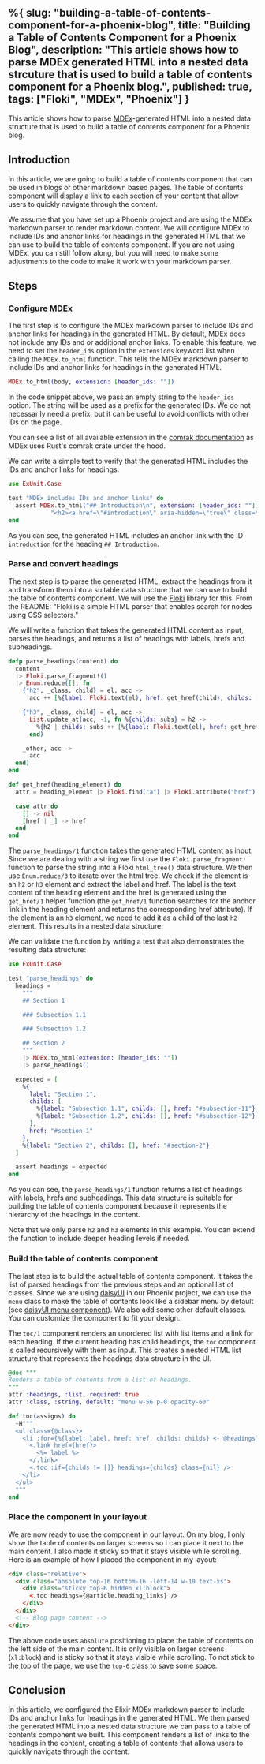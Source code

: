 %{
  slug: "building-a-table-of-contents-component-for-a-phoenix-blog",
  title: "Building a Table of Contents Component for a Phoenix Blog",
  description: "This article shows how to parse MDEx generated HTML into a nested data strcuture that is used to build a table of contents component for a Phoenix blog.",
  published: true,
  tags: ["Floki", "MDEx", "Phoenix"]
}
---

This article shows how to parse [MDEx](https://github.com/leandrocp/mdex)-generated HTML into a nested data structure that is used to build a table of contents component for a Phoenix blog.

## Introduction

In this article, we are going to build a table of contents component that can be used in blogs or other markdown based pages. The table of contents component will display a link to each section of your content that allow users to quickly navigate through the content.

We assume that you have set up a Phoenix project and are using the MDEx markdown parser to render markdown content. We will configure MDEx to include IDs and anchor links for headings in the generated HTML that we can use to build the table of contents component. If you are not using MDEx, you can still follow along, but you will need to make some adjustments to the code to make it work with your markdown parser.

## Steps

### Configure MDEx

The first step is to configure the MDEx markdown parser to include IDs and anchor links for headings in the generated HTML. By default, MDEx does not include any IDs and or additional anchor links. To enable this feature, we need to set the `header_ids` option in the `extensions` keyword list when calling the `MDEx.to_html` function. This tells the MDEx markdown parser to include IDs and anchor links for headings in the generated HTML.

```elixir
MDEx.to_html(body, extension: [header_ids: ""])
```

In the code snippet above, we pass an empty string to the `header_ids` option. The string will be used as a prefix for the generated IDs. We do not necessarily need a prefix, but it can be useful to avoid conflicts with other IDs on the page.

You can see a list of all available extension in the [comrak documentation](https://docs.rs/comrak/latest/comrak/struct.ExtensionOptions.html) as MDEx uses Rust's comrak crate under the hood.

We can write a simple test to verify that the generated HTML includes the IDs and anchor links for headings:

```elixir
use ExUnit.Case

test "MDEx includes IDs and anchor links" do
  assert MDEx.to_html("## Introduction\n", extension: [header_ids: ""]) ==
            "<h2><a href=\"#introduction\" aria-hidden=\"true\" class=\"anchor\" id=\"introduction\"></a>Introduction</h2>\n"
end
```

As you can see, the generated HTML includes an anchor link with the ID `introduction` for the heading `## Introduction`.

### Parse and convert headings

The next step is to parse the generated HTML, extract the headings from it and transform them into a suitable data structure that we can use to build the table of contents component. We will use the [Floki](https://github.com/philss/floki) library for this. From the README: "Floki is a simple HTML parser that enables search for nodes using CSS selectors."

We will write a function that takes the generated HTML content as input, parses the headings, and returns a list of headings with labels, hrefs and subheadings.

```elixir
defp parse_headings(content) do
  content
  |> Floki.parse_fragment!()
  |> Enum.reduce([], fn
    {"h2", _class, child} = el, acc ->
      acc ++ [%{label: Floki.text(el), href: get_href(child), childs: []}]

    {"h3", _class, child} = el, acc ->
      List.update_at(acc, -1, fn %{childs: subs} = h2 ->
        %{h2 | childs: subs ++ [%{label: Floki.text(el), href: get_href(child), childs: []}]}
      end)

    _other, acc ->
      acc
  end)
end

def get_href(heading_element) do
  attr = heading_element |> Floki.find("a") |> Floki.attribute("href")

  case attr do
    [] -> nil
    [href | _] -> href
  end
end
```

The `parse_headings/1` function takes the generated HTML content as input. Since we are dealing with a string we first use the `Floki.parse_fragment!` function to parse the string into a Floki `html_tree()` data structure. We then use `Enum.reduce/3` to iterate over the html tree. We check if the element is an `h2` or `h3` element and extract the label and href. The label is the text content of the heading element and the href is generated using the `get_href/1` helper function (the `get_href/1` function searches for the anchor link in the heading element and returns the corresponding href attribute). If the element is an `h3` element, we need to add it as a child of the last `h2` element. This results in a nested data structure.

We can validate the function by writing a test that also demonstrates the resulting data structure:

```elixir
use ExUnit.Case

test "parse_headings" do
  headings =
    """
    ## Section 1

    ### Subsection 1.1

    ### Subsection 1.2

    ## Section 2
    """
    |> MDEx.to_html(extension: [header_ids: ""])
    |> parse_headings()

  expected = [
    %{
      label: "Section 1",
      childs: [
        %{label: "Subsection 1.1", childs: [], href: "#subsection-11"},
        %{label: "Subsection 1.2", childs: [], href: "#subsection-12"}
      ],
      href: "#section-1"
    },
    %{label: "Section 2", childs: [], href: "#section-2"}
  ]

  assert headings = expected
end
```

As you can see, the `parse_headings/1` function returns a list of headings with labels, hrefs and subheadings. This data structure is suitable for building the table of contents component because it represents the hierarchy of the headings in the content.

Note that we only parse `h2` and `h3` elements in this example. You can extend the function to include deeper heading levels if needed.

### Build the table of contents component

The last step is to build the actual table of contents component. It takes the list of parsed headings from the previous steps and an optional list of classes. Since we are using [daisyUI](https://daisyui.com/) in our Phoenix project, we can use the `menu` class to make the table of contents look like a sidebar menu by default (see [daisyUI menu component](https://daisyui.com/components/menu/)). We also add some other default classes. You can customize the component to fit your design.

The `toc/1` component renders an unordered list with list items and a link for each heading. If the current heading has child headings, the `toc` component is called recursively with them as input. This creates a nested HTML list structure that represents the headings data structure in the UI.

```elixir
@doc """
Renders a table of contents from a list of headings.
"""
attr :headings, :list, required: true
attr :class, :string, default: "menu w-56 p-0 opacity-60"

def toc(assigns) do
  ~H"""
  <ul class={@class}>
    <li :for={%{label: label, href: href, childs: childs} <- @headings}>
      <.link href={href}>
        <%= label %>
      </.link>
      <.toc :if={childs != []} headings={childs} class={nil} />
    </li>
  </ul>
  """
end
```

### Place the component in your layout

We are now ready to use the component in our layout. On my blog, I only show the table of contents on larger screens so I can place it next to the main content. I also made it sticky so that it stays visible while scrolling. Here is an example of how I placed the component in my layout:

```html
<div class="relative">
  <div class="absolute top-16 bottom-16 -left-14 w-10 text-xs">
    <div class="sticky top-6 hidden xl:block">
      <.toc headings={@article.heading_links} />
    </div>
  </div>
  <!-- Blog page content -->
</div>
```

The above code uses `absolute` positioning to place the table of contents on the left side of the main content. It is only visible on larger screens (`xl:block`) and is sticky so that it stays visible while scrolling. To not stick to the top of the page, we use the `top-6` class to save some space.

## Conclusion

In this article, we configured the Elixir MDEx markdown parser to include IDs and anchor links for headings in the generated HTML. We then parsed the generated HTML into a nested data structure we can pass to a table of contents component we built. This component renders a list of links to the headings in the content, creating a table of contents that allows users to quickly navigate through the content.
